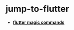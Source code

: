 # jump-to-flutter


* **[flutter magic commands](https://medium.com/@woojoo/flutter-magic-commands-if-you-forgot-6c666b089aad)**

